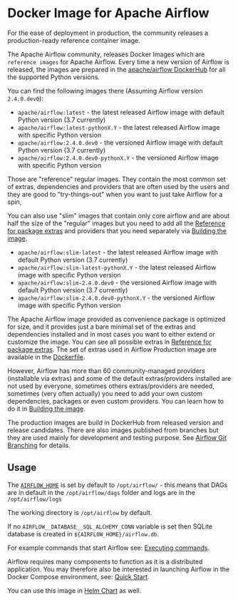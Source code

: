 <!--
 Licensed to the Apache Software Foundation (ASF) under one
 or more contributor license agreements.  See the NOTICE file
 distributed with this work for additional information
 regarding copyright ownership.  The ASF licenses this file
 to you under the Apache License, Version 2.0 (the
 "License"); you may not use this file except in compliance
 with the License.  You may obtain a copy of the License at

   http://www.apache.org/licenses/LICENSE-2.0

 Unless required by applicable law or agreed to in writing,
 software distributed under the License is distributed on an
 "AS IS" BASIS, WITHOUT WARRANTIES OR CONDITIONS OF ANY
 KIND, either express or implied.  See the License for the
 specific language governing permissions and limitations
 under the License.
-->
<!--
This file was created for the purpose of publishing an image to ArtifactHub.
Please try to keep it in sync with index.rst
-->

# Docker Image for Apache Airflow

For the ease of deployment in production, the community releases a production-ready reference container
image.

The Apache Airflow community, releases Docker Images which are `reference images` for Apache Airflow.
Every time a new version of Airflow is released, the images are prepared in the
[apache/airflow DockerHub](https://hub.docker.com/r/apache/airflow)
for all the supported Python versions.

You can find the following images there (Assuming Airflow version `2.4.0.dev0`):

* `apache/airflow:latest` - the latest released Airflow image with default Python version (3.7 currently)
* `apache/airflow:latest-pythonX.Y` - the latest released Airflow image with specific Python version
* `apache/airflow:2.4.0.dev0` - the versioned Airflow image with default Python version (3.7 currently)
* `apache/airflow:2.4.0.dev0-pythonX.Y` - the versioned Airflow image with specific Python version

Those are "reference" regular images. They contain the most common set of extras, dependencies and providers that are
often used by the users and they are good to "try-things-out" when you want to just take Airflow for a spin,

You can also use "slim" images that contain only core airflow and are about half the size of the "regular" images
but you need to add all the [Reference for package extras](https://airflow.apache.org/docs/apache-airflow/stable/extra-packages-ref.html) and providers that you need separately
via [Building the image](https://airflow.apache.org/docs/docker-stack/build.html#build-build-image).

* `apache/airflow:slim-latest`              - the latest released Airflow image with default Python version (3.7 currently)
* `apache/airflow:slim-latest-pythonX.Y`    - the latest released Airflow image with specific Python version
* `apache/airflow:slim-2.4.0.dev0`           - the versioned Airflow image with default Python version (3.7 currently)
* `apache/airflow:slim-2.4.0.dev0-pythonX.Y` - the versioned Airflow image with specific Python version

The Apache Airflow image provided as convenience package is optimized for size, and
it provides just a bare minimal set of the extras and dependencies installed and in most cases
you want to either extend or customize the image. You can see all possible extras in [Reference for package extras](https://airflow.apache.org/docs/apache-airflow/stable/extra-packages-ref.html).
The set of extras used in Airflow Production image are available in the
[Dockerfile](https://github.com/apache/airflow/blob/2c6c7fdb2308de98e142618836bdf414df9768c8/Dockerfile#L37).

However, Airflow has more than 60 community-managed providers (installable via extras) and some of the
default extras/providers installed are not used by everyone, sometimes others extras/providers
are needed, sometimes (very often actually) you need to add your own custom dependencies,
packages or even custom providers. You can learn how to do it in [Building the image](https://airflow.apache.org/docs/docker-stack/build.html#build-build-image).

The production images are build in DockerHub from released version and release candidates. There
are also images published from branches but they are used mainly for development and testing purpose.
See [Airflow Git Branching](https://github.com/apache/airflow/blob/main/CONTRIBUTING.rst#airflow-git-branches)
for details.

## Usage

The [`AIRFLOW_HOME`](https://airflow.apache.org/docs/apache-airflow/stable/cli-and-env-variables-ref.html#envvar-AIRFLOW_HOME) is set by default to ``/opt/airflow/`` - this means that DAGs
are in default in the ``/opt/airflow/dags`` folder and logs are in the ``/opt/airflow/logs``

The working directory is ``/opt/airflow`` by default.

If no `AIRFLOW__DATABASE__SQL_ALCHEMY_CONN` variable is set then SQLite database is created in
``${AIRFLOW_HOME}/airflow.db``.

For example commands that start Airflow see: [Executing commands](https://airflow.apache.org/docs/docker-stack/entrypoint.html#entrypoint-commands).

Airflow requires many components to function as it is a distributed application. You may therefore also be interested
in launching Airflow in the Docker Compose environment, see: [Quick Start](https://airflow.apache.org/docs/apache-airflow/stable/start/index.html).

You can use this image in [Helm Chart](https://airflow.apache.org/docs/helm-chart/stable/index.html) as well.
